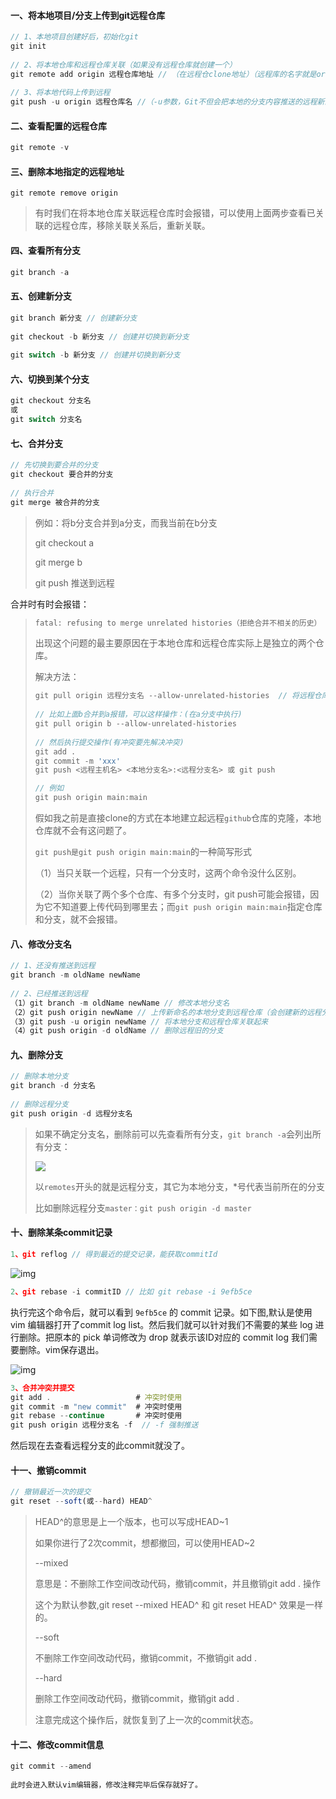#### 一、将本地项目/分支上传到git远程仓库

```js
// 1、本地项目创建好后，初始化git
git init
 
// 2、将本地仓库和远程仓库关联（如果没有远程仓库就创建一个）
git remote add origin 远程仓库地址 // （在远程仓clone地址）（远程库的名字就是origin，这是Git默认的叫法，也可以改成别的。）
 
// 3、将本地代码上传到远程
git push -u origin 远程仓库名 //（-u参数，Git不但会把本地的分支内容推送的远程新的分支，还会把本地的分支和远程的分支关联起来）
```

#### 二、查看配置的远程仓库

```js
git remote -v
```

#### 三、删除本地指定的远程地址

```
git remote remove origin
```

> 有时我们在将本地仓库关联远程仓库时会报错，可以使用上面两步查看已关联的远程仓库，移除关联关系后，重新关联。

#### 四、查看所有分支

```js
git branch -a
```

#### 五、创建新分支

```js
git branch 新分支 // 创建新分支
 
git checkout -b 新分支 // 创建并切换到新分支
 
git switch -b 新分支 // 创建并切换到新分支
```

#### 六、切换到某个分支

```js
git checkout 分支名
或
git switch 分支名
```

#### 七、合并分支

```js
// 先切换到要合并的分支
git checkout 要合并的分支
 
// 执行合并
git merge 被合并的分支
```

> 例如：将b分支合并到a分支，而我当前在b分支
>
> git checkout a
>
> git merge b
>
> git push 推送到远程

合并时有时会报错：

> ```js
> fatal: refusing to merge unrelated histories（拒绝合并不相关的历史）
> ```
>
> 出现这个问题的最主要原因在于本地仓库和远程仓库实际上是独立的两个仓库。
>
> 解决方法：
>
> ```js
> git pull origin 远程分支名 --allow-unrelated-histories  // 将远程仓库的文件拉取到本地仓库
>  
> // 比如上面b合并到a报错，可以这样操作：(在a分支中执行)
> git pull origin b --allow-unrelated-histories
>  
> // 然后执行提交操作(有冲突要先解决冲突)
> git add .
> git commit -m 'xxx'
> git push <远程主机名> <本地分支名>:<远程分支名> 或 git push
> 
> // 例如
> git push origin main:main
> ```
>
> 假如我之前是直接clone的方式在本地建立起远程`github`仓库的克隆，本地仓库就不会有这问题了。
>
> `git push是git push origin main:main`的一种简写形式
>
> （1）当只关联一个远程，只有一个分支时，这两个命令没什么区别。
>
> （2）当你关联了两个多个仓库、有多个分支时，git push可能会报错，因为它不知道要上传代码到哪里去；而`git push origin main:main`指定仓库和分支，就不会报错。

#### 八、修改分支名

```js
// 1、还没有推送到远程
git branch -m oldName newName
 
// 2、已经推送到远程
（1）git branch -m oldName newName // 修改本地分支名
（2）git push origin newName // 上传新命名的本地分支到远程仓库（会创建新的远程分支）
（3）git push -u origin newName // 将本地分支和远程仓库关联起来
（4）git push origin -d oldName // 删除远程旧的分支
```

#### 九、删除分支

```js
// 删除本地分支
git branch -d 分支名
 
// 删除远程分支
git push origin -d 远程分支名
```

> 如果不确定分支名，删除前可以先查看所有分支，`git branch -a`会列出所有分支：
>
> ![](https://img-blog.csdnimg.cn/0e5a34bcc94c42508ea703145d489175.png)
>
> 以`remotes`开头的就是远程分支，其它为本地分支，*号代表当前所在的分支
>
> 比如删除远程分支`master：git push origin -d master`

#### 十、删除某条commit记录

```js
1、git reflog // 得到最近的提交记录，能获取commitId
```

![img](https://img-blog.csdnimg.cn/91c6958f31d2497a81fb63ad1a07b9f9.png)

```js
2、git rebase -i commitID // 比如 git rebase -i 9efb5ce
```

执行完这个命令后，就可以看到 `9efb5ce` 的 commit 记录。如下图,默认是使用 vim 编辑器打开了commit log list。然后我们就可以针对我们不需要的某些 log 进行删除。把原本的 pick 单词修改为 drop 就表示该ID对应的 commit log 我们需要删除。vim保存退出。

![img](https://img-blog.csdnimg.cn/149dda2624fb4e8094b91549d2a1a53c.png)

```js
3、合并冲突并提交
git add .                   # 冲突时使用
git commit -m "new commit"  # 冲突时使用
git rebase --continue       # 冲突时使用
git push origin 远程分支名 -f  // -f 强制推送
```

然后现在去查看远程分支的此commit就没了。

#### 十一、撤销commit

```js
// 撤销最近一次的提交
git reset --soft(或--hard) HEAD^
```

> HEAD^的意思是上一个版本，也可以写成HEAD~1
>
> 如果你进行了2次commit，想都撤回，可以使用HEAD~2
>
> --mixed
>
> 意思是：不删除工作空间改动代码，撤销commit，并且撤销git add . 操作
>
> 这个为默认参数,git reset --mixed HEAD^ 和 git reset HEAD^ 效果是一样的。
>
> --soft
>
> 不删除工作空间改动代码，撤销commit，不撤销git add . 
>
> --hard
>
> 删除工作空间改动代码，撤销commit，撤销git add . 
>
> 注意完成这个操作后，就恢复到了上一次的commit状态。

#### 十二、修改commit信息

```js
git commit --amend
 
此时会进入默认vim编辑器，修改注释完毕后保存就好了。
```

